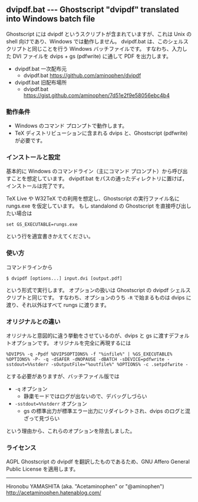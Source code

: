 ## dvipdf.bat --- Ghostscript "dvipdf" translated into Windows batch file

Ghostscript には dvipdf というスクリプトが含まれていますが、これは Unix の shell 向けであり、Windows では動作しません。
dvipdf.bat は、このシェルスクリプトと同じことを行う Windows バッチファイルです。
すなわち、入力した DVI ファイルを dvips + gs (pdfwrite) に通して PDF を出力します。

- dvipdf.bat 一次配布元
    - dvipdf.bat https://github.com/aminophen/dvipdf
- dvipdf.bat 旧配布場所
    - dvipdf.bat https://gist.github.com/aminophen/7d51e2f9e58056ebc4b4

### 動作条件

- Windows のコマンド プロンプトで動作します。
- TeX ディストリビューションに含まれる dvips と、Ghostscript (pdfwrite) が必要です。

### インストールと設定

基本的に Windows のコマンドライン（主にコマンド プロンプト）から呼び出すことを想定しています。
dvipdf.bat をパスの通ったディレクトリに置けば，インストールは完了です。

TeX Live や W32TeX での利用を想定し、Ghostscript の実行ファイル名に rungs.exe を仮定しています。
もし standalond の Ghostscript を直接呼び出したい場合は

    set GS_EXECUTABLE=rungs.exe

という行を適宜書きかえてください。

### 使い方

コマンドラインから

~~~~
$ dvipdf [options...] input.dvi [output.pdf]
~~~~

という形式で実行します。
オプションの扱いは Ghostscript の dvipdf シェルスクリプトと同じです。
すなわち、オプションのうち `-R` で始まるものは dvips に渡り、それ以外はすべて rungs に渡ります。

### オリジナルとの違い

オリジナルと意図的に違う挙動をさせているのが、dvips と gs に渡すデフォルトオプションです。
オリジナルを完全に再現するには

    %DVIPS% -q -Ppdf %DVIPSOPTIONS% -f "%infile%" | %GS_EXECUTABLE% %OPTIONS% -P- -q -dSAFER -dNOPAUSE -dBATCH -sDEVICE=pdfwrite -sstdout=%%stderr -sOutputFile="%outfile%" %OPTIONS% -c .setpdfwrite -

とする必要がありますが、バッチファイル版では

- `-q` オプション
    - 静粛モードではログが出ないので、デバッグしづらい
- `-sstdout=%%stderr` オプション
    - gs の標準出力が標準エラー出力にリダイレクトされ、dvips のログと混ざって見づらい

という理由から、これらのオプションを除去しました。

### ライセンス

AGPL Ghostscript の dvipdf を翻訳したものであるため、GNU Affero General Public License を適用します。

--------------------
Hironobu YAMASHITA (aka. "Acetaminophen" or "@aminophen")
http://acetaminophen.hatenablog.com/
